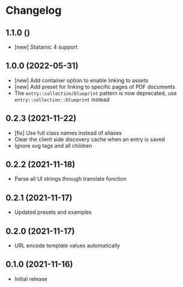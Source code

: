 # Changelog

## 1.1.0 ()

- [new] Statamic 4 support

## 1.0.0 (2022-05-31)

- [new] Add container option to enable linking to assets
- [new] Add preset for linking to specific pages of PDF documents
- The `entry::collection/blueprint` pattern is now deprecated, use `entry::collection::blueprint` instead

## 0.2.3 (2021-11-22)

- [fix] Use full class names instead of aliases
- Clear the client side discovery cache when an entry is saved
- Ignore svg tags and all children

## 0.2.2 (2021-11-18)

- Parse all UI strings through translate function

## 0.2.1 (2021-11-17)

- Updated presets and examples

## 0.2.0 (2021-11-17)

- URL encode template values automatically

## 0.1.0 (2021-11-16)

- Initial release
